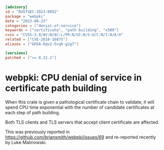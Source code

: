 ```toml
[advisory]
id = "RUSTSEC-2023-0052"
package = "webpki"
date = "2023-08-22"
categories = ["denial-of-service"]
keywords = ["certificate", "path building", "x509"]
cvss = "CVSS:3.0/AV:N/AC:L/PR:N/UI:N/S:U/C:N/I:N/A:H"
related = ["CVE-2018-16875"]
aliases = ["GHSA-8qv2-5vq6-g2g7"]

[versions]
patched = [">= 0.22.1"]
```

# webpki: CPU denial of service in certificate path building

When this crate is given a pathological certificate chain to validate, it will
spend CPU time exponential with the number of candidate certificates at each
step of path building.

Both TLS clients and TLS servers that accept client certificate are affected.

This was previously reported in
<https://github.com/briansmith/webpki/issues/69> and re-reported recently
by Luke Malinowski.
